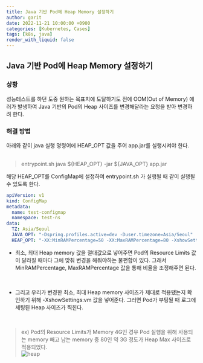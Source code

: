 ```yaml
---
title: Java 기반 Pod에 Heap Memory 설정하기
author: garit
date: 2022-11-21 10:00:00 +0900
categories: [Kubernetes, Cases]
tags: [k8s, java]
render_with_liquid: false
---
```


## Java 기반 Pod에 Heap Memory 설정하기

### 상황

성능테스트를 하던 도중 원하는 목표치에 도달하기도 전에 OOM(Out of Memory) 에러가 발생하여 Java 기반의 Pod의 Heap 사이즈를 변경해달라는 요청을 받아 변경하려 한다.
<br/>

### 해결 방법

아래와 같이 java 실행 명령어에 HEAP_OPT 값을 주어 app.jar를 실행시켜야 한다.  
<br/>

> entrypoint.sh 
> java ${HEAP_OPT} -jar ${JAVA_OPT} app.jar

해당 HEAP_OPT를 ConfigMap에 설정하여 entrypoint.sh 가 실행될 때 같이 실행될 수 있도록 한다.  

```yaml
apiVersion: v1
kind: ConfigMap
metadata:
  name: test-configmap
  namespace: test-ns
data:
  TZ: Asia/Seoul
  JAVA_OPT: "-Dspring.profiles.active=dev -Duser.timezone=Asia/Seoul"
  HEAP_OPT: "-XX:MinRAMPercentage=50 -XX:MaxRAMPercentage=80 -XshowSettings:vm"
```

- 최소, 최대 Heap memory 값을 절대값으로 넣어주면 Pod의 Resource Limits 값이 달라질 때마다 그에 맞춰 변경을 해줘야하는 불편함이 있다. 그래서 MinRAMPercentage, MaxRAMPercentage 값을 통해 비율을 조정해주면 된다.  
<br/>

- 그리고 우리가 변경한 최소, 최대 Heap memory 사이즈가 제대로 적용됐는지 확인하기 위해 -XshowSettings:vm 값을 넣어준다. 그러면 Pod가 부팅될 때 로그에 세팅된 Heap 사이즈가 찍힌다.  
<br/>

> ex) Pod의 Resource Limits가 Memory 4G인 경우 Pod 실행을 위해 사용되는 memory 빼고 남는 memory 중 80인 약 3G 정도가 Heap Max 사이즈로 적용되었다.  
![heap](https://user-images.githubusercontent.com/67899732/209062330-4a2c46bc-2f81-43e4-bc25-6cd267bdfd67.png)


